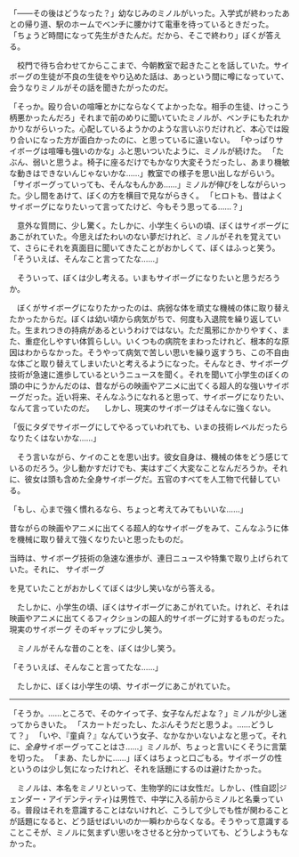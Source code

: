 「――その後はどうなった？」幼なじみのミノルがいった。入学式が終わったあとの帰り道、駅のホームでベンチに腰かけて電車を待っているときだった。
「ちょうど時間になって先生がきたんだ。だから、そこで終わり」ぼくが答える。

　校門で待ち合わせてからここまで、今朝教室で起きたことを話していた。サイボーグの生徒が不良の生徒をやり込めた話は、あっという間に噂になっていて、会うなりミノルがその話を聞きたがったのだ。

「そっか。殴り合いの喧嘩とかにならなくてよかったな。相手の生徒、けっこう柄悪かったんだろ」それまで前のめりに聞いていたミノルが、ベンチにもたれかかりながらいった。心配しているようかのような言いぶりだけれど、本心では殴り合いになった方が面白かったのに、と思っているに違いない。
「やっぱりサイボーグは喧嘩も強いのかな」ふと思いついたように、ミノルが続けた。
「たぶん、弱いと思うよ。椅子に座るだけでもかなり大変そうだったし、あまり機敏な動きはできないんじゃないかな……」教室での様子を思い出しながらいう。
「サイボーグっていっても、そんなもんかあ……」ミノルが伸びをしながらいった。少し間をあけて、ぼくの方を横目で見ながらきく。
「ヒロトも、昔はよくサイボーグになりたいって言ってたけど、今もそう思ってる……？」

　意外な質問に、少し驚く。たしかに、小学生くらいの頃、ぼくはサイボーグにあこがれていた。今思えばたわいのない夢だけれど、ミノルがそれを覚えていて、さらにそれを真面目に聞いてきたことがおかしくて、ぼくはふっと笑う。
「そういえば、そんなこと言ってたな……」

　そういって、ぼくは少し考える。いまもサイボーグになりたいと思うだろうか。

　ぼくがサイボーグになりたかったのは、病弱な体を頑丈な機械の体に取り替えたかったからだ。ぼくは幼い頃から病気がちで、何度も入退院を繰り返していた。生まれつきの持病があるというわけではない。ただ風邪にかかりやすく、また、重症化しやすい体質らしい。いくつもの病院をまわったけれど、根本的な原因はわからなかった。そうやって病気で苦しい思いを繰り返すうち、この不自由な体ごと取り替えてしまいたいと考えるようになった。そんなとき、サイボーグ技術が急速に進歩しているというニュースを聞く。それを聞いて小学生のぼくの頭の中にうかんだのは、昔ながらの映画やアニメに出てくる超人的な強いサイボーグだった。近い将来、そんなふうになれると思って、サイボーグになりたい、なんて言っていたのだ。
　しかし、現実のサイボーグはそんなに強くない。

「仮にタダでサイボーグにしてやるっていわれても、いまの技術レベルだったらなりたくはないかな……」

　そう言いながら、ケイのことを思い出す。彼女自身は、機械の体をどう感じているのだろう。少し動かすだけでも、実はすごく大変なことなんだろうか。それに、彼女は頭も含めた全身サイボーグだ。五官のすべてを人工物で代替している。

「もし、心まで強く慣れるなら、ちょっと考えてみてもいいな……」

昔ながらの映画やアニメに出てくる超人的なサイボーグをみて、こんなふうに体を機械に取り替えて強くなりたいと思ったものだ。

当時は、サイボーグ技術の急速な進歩が、連日ニュースや特集で取り上げられていた。それに、
サイボーグ

を見ていたことがおかしくてぼくは少し笑いながら答える。


　たしかに、小学生の頃、ぼくはサイボーグにあこがれていた。けれど、それは映画やアニメに出てくるフィクションの超人的サイボーグに対するものだった。現実のサイボーグ
そのギャップに少し笑う。

　ミノルがそんな昔のことを、ぼくは少し笑う。

「そういえば、そんなこと言ってたな……」

　たしかに、ぼくは小学生の頃、サイボーグにあこがれていた。

---

「そうか。……ところで、そのケイって子、女子なんだよな？」ミノルが少し迷ってからきいた。
「スカートだったし、たぶんそうだと思うよ。……どうして？」
「いや、『童貞？』なんていう女子、なかなかいないよなと思って。それに、*全身*サイボーグってことはさ……」ミノルが、ちょっと言いにくそうに言葉を切った。
「まあ、たしかに……」ぼくはちょっと口ごもる。サイボーグの性というのは少し気になったけれど、それを話題にするのは避けたかった。

　ミノルは、本名をミノリといって、生物学的には女性だ。しかし、{性自認|ジェンダー・アイデンティティ}は男性で、中学に入る前からミノルと名乗っている。普段はそれを意識することはないけれど、こうして少しでも性が関わることが話題になると、どう話せばいいのか一瞬わからなくなる。そうやって意識することこそが、ミノルに気まずい思いをさせると分かっていても、どうしようもなかった。
